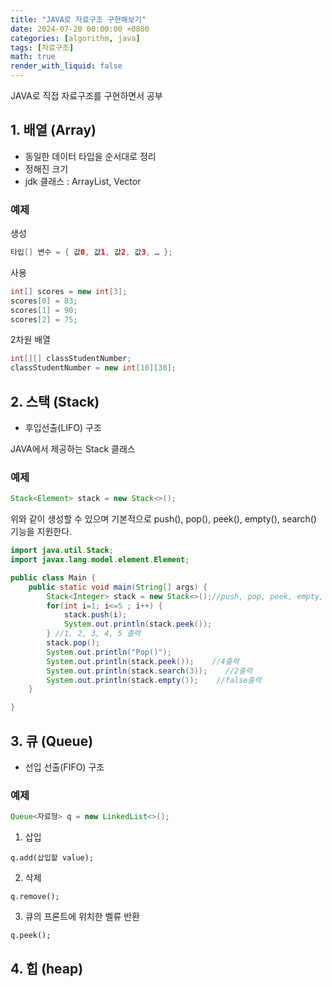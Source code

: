 ```yaml
---
title: "JAVA로 자료구조 구현해보기"
date: 2024-07-20 00:00:00 +0800
categories: [algorithm, java]
tags: [자료구조]
math: true
render_with_liquid: false
---
```



JAVA로 직접 자료구조를 구현하면서 공부

## 1. 배열 (Array)

- 동일한 데이터 타입을 순서대로 정리
- 정해진 크기
- jdk 클래스 : ArrayList, Vector


### 예제
생성

```java
타입[] 변수 = { 값0, 값1, 값2, 값3, … };
```

사용

```java
int[] scores = new int[3];
scores[0] = 83;
scores[1] = 90;
scores[2] = 75;
```

2차원 배열

```java
int[][] classStudentNumber;
classStudentNumber = new int[10][30];
```

## 2. 스택 (Stack)

- 후입선출(LIFO) 구조

JAVA에서 제공하는 Stack 클래스
### 예제

```java
Stack<Element> stack = new Stack<>();
```
위와 같이 생성할 수 있으며 기본적으로 push(), pop(), peek(), empty(), search() 기능을 지원한다.

```java
import java.util.Stack;
import javax.lang.model.element.Element;

public class Main {
    public static void main(String[] args) {
        Stack<Integer> stack = new Stack<>();//push, pop, peek, empty, seach 지원
        for(int i=1; i<=5 ; i++) {
            stack.push(i);
            System.out.println(stack.peek());
        } //1, 2, 3, 4, 5 출력
        stack.pop();
        System.out.println("Pop()");
        System.out.println(stack.peek());    //4출력
        System.out.println(stack.search(3));    //2출력
        System.out.println(stack.empty());    //false출력
    }

}
```

## 3. 큐 (Queue)

- 선입 선출(FIFO) 구조

### 예제

```java
Queue<자료형> q = new LinkedList<>();
```


1. 삽입
```
q.add(삽입할 value);
```

2. 삭제
```
q.remove();
```

3. 큐의 프론트에 위치한 벨류 반환
```
q.peek();
```

## 4. 힙 (heap)